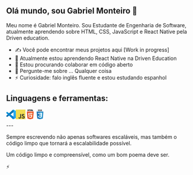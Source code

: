 ## Olá mundo, sou Gabriel Monteiro 👋

Meu nome é Gabriel Monteiro. Sou Estudante de Engenharia de Software, atualmente aprendendo sobre HTML, CSS, JavaScript e React Native pela Driven education.

- ✍ Você pode encontrar meus projetos aqui [Work in progress]
- 🌱 Atualmente estou aprendendo React Native na Driven Education
- 👯 Estou procurando colaborar em código aberto
- 💬 Pergunte-me sobre ... Qualquer coisa
- ⚡ Curiosidade: falo inglês fluente e estou estudando espanhol

## Linguagens e ferramentas:

<img align="left" alt="Visual Studio Code" width="26px" src="https://raw.githubusercontent.com/github/explore/80688e429a7d4ef2fca1e82350fe8e3517d3494d/topics/visual-studio-code/visual-studio-code.png" />

<img align="left" alt="JavaScript" width="26px" src="https://raw.githubusercontent.com/github/explore/80688e429a7d4ef2fca1e82350fe8e3517d3494d/topics/javascript/javascript.png" />

<img align="left" alt="HTML5" width="26px" src="https://raw.githubusercontent.com/github/explore/80688e429a7d4ef2fca1e82350fe8e3517d3494d/topics/html/html.png" />

<img align="left" alt="CSS3" width="26px" src="https://raw.githubusercontent.com/github/explore/80688e429a7d4ef2fca1e82350fe8e3517d3494d/topics/css/css.png" />

<br />
<br />
---

Sempre escrevendo não apenas softwares escaláveis, mas também o código limpo que tornará a escalabilidade possível.

Um código limpo e compreensível, como um bom poema deve ser.

⚡




